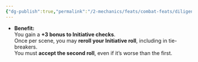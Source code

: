 ```yaml
---
{"dg-publish":true,"permalink":"/2-mechanics/feats/combat-feats/diligent/"}
---
```


- **Benefit:**  
    You gain a **+3 bonus to Initiative checks**.  
    Once per scene, you may **reroll your Initiative roll**, including in tie-breakers.  
    You must **accept the second roll**, even if it’s worse than the first.